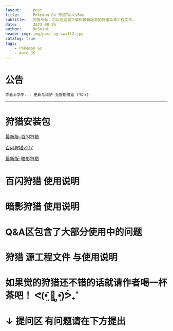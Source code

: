 ```yaml
---
layout:     post
title:      Pokemon Go 狩猎ToolsBox
subtitle:   狩猎专帖，可以在这里下载到最新版本的狩猎与源工程文件。
date:       2022-08-26
author:     DeSoiat
header-img: img/post-bg-swift2.jpg
catalog: true
tags: 
    - Pokemon Go
    - Auto JS
---
```


# 公告

    作者上学中... 更新与维护 无限期推延 (ᕑᗢᓫ∗)˒

---

# 狩猎安装包

[最新版-百闪狩猎](https://1drv.ms/u/s!AgB3rz-DTQyYg10OAUgEaKOIz0yu?e=o8kf5q)

[百闪狩猎v1.17](https://1drv.ms/u/s!AgB3rz-DTQyYg10OAUgEaKOIz0yu?e=o8kf5q)

[最新版-暗影狩猎](https://1drv.ms/u/s!AgB3rz-DTQyYg2FoZwPh8gfYFwgL?e=ndpKGs)



# 百闪狩猎 使用说明




# 暗影狩猎 使用说明

# Q&A区包含了大部分使用中的问题

# 狩猎 源工程文件 与使用说明

# 如果觉的狩猎还不错的话就请作者喝一杯茶吧！ ᕙ(•̤᷆ ॒ ູ•̤᷇)ᕘ₊˚


# ↓ 提问区 有问题请在下方提出




